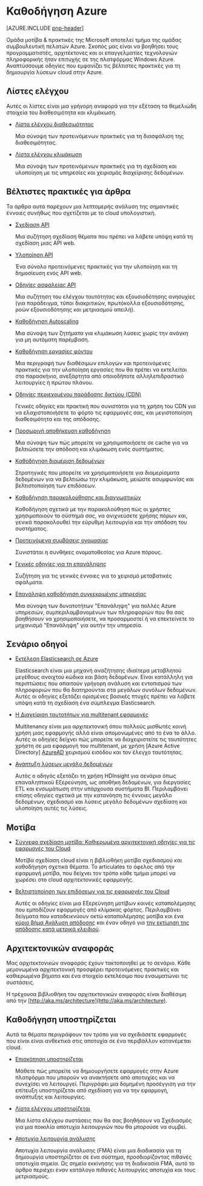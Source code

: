 
<properties
   pageTitle="Azure καθοδήγηση | μοτίβα & πρακτικές | Microsoft Azure"
   description="Βέλτιστες πρακτικές και οδηγίες για Azure"
   services=""
   documentationCenter="na"
   authors="bennage"
   manager="marksou"
   editor=""
   tags=""/>

<tags
   ms.service="guidance"
   ms.devlang="na"
   ms.topic="article"
   ms.tgt_pltfrm="na"
   ms.workload="na"
   ms.date="08/17/2016"
   ms.author="christb"/>

# <a name="azure-guidance"></a>Καθοδήγηση Azure

[AZURE.INCLUDE [pnp-header](../../includes/guidance-pnp-header-include.md)]

Ομάδα μοτίβα & πρακτικές της Microsoft αποτελεί τμήμα της ομάδας συμβουλευτική πελατών Azure. Σκοπός μας είναι να βοηθήσει τους προγραμματιστές, αρχιτέκτονες και οι επαγγελματίες τεχνολογιών πληροφορικής ήταν επιτυχής σε της πλατφόρμας Windows Azure. Αναπτύσσουμε οδηγίες που εμφανίζει τις βέλτιστες πρακτικές για τη δημιουργία λύσεων cloud στην Azure.

## <a name="checklists"></a>Λίστες ελέγχου

Αυτές οι λίστες είναι μια γρήγορη αναφορά για την εξέταση τα θεμελιώδη στοιχεία του διαθεσιμότητα και κλιμάκωση. 

- [Λίστα ελέγχου διαθεσιμότητας][AvailabilityChecklist] 

    Μια σύνοψη των προτεινόμενων πρακτικές για τη διασφάλιση της διαθεσιμότητας.

- [Λίστα ελέγχου κλιμάκωση][ScalabilityChecklist]

    Μια σύνοψη των προτεινόμενων πρακτικές για τη σχεδίαση και υλοποίηση με τις υπηρεσίες και χειρισμός διαχείρισης δεδομένων.

## <a name="best-practices-articles"></a>Βέλτιστες πρακτικές για άρθρα

Τα άρθρα αυτά παρέχουν μια λεπτομερής ανάλυση της σημαντικές έννοιες συνήθως που σχετίζεται με το cloud υπολογιστική. 

- [Σχεδίαση API][APIDesign] 

    Μια συζήτηση σχεδίαση θέματα που πρέπει να λάβετε υπόψη κατά τη σχεδίαση μιας API web.

- [Υλοποίηση API][APIImplementation] 

    Ένα σύνολο προτεινόμενες πρακτικές για την υλοποίηση και τη δημοσίευση ενός API web.

- [Οδηγίες ασφαλείας API](https://github.com/mspnp/azure-guidance/blob/master/API-security.md) 

    Μια συζήτηση του ελέγχου ταυτότητας και εξουσιοδότησης ανησυχίες (για παράδειγμα, τύποι διακριτικών, πρωτόκολλα εξουσιοδότησης, ροών εξουσιοδότησης και μετριασμού απειλή).

- [Καθοδήγηση Autoscaling][AutoscalingGuidance] 

    Μια σύνοψη των ζητήματα για κλιμάκωση λύσεις χωρίς την ανάγκη για μη αυτόματη παρέμβαση.

- [Καθοδήγηση εργασίες φόντου][BackgroundJobsGuidance] 

    Μια περιγραφή των διαθέσιμων επιλογών και προτεινόμενες πρακτικές για την υλοποίηση εργασίες που θα πρέπει να εκτελείται στο παρασκήνιο, ανεξάρτητα από οποιοδήποτε αλληλεπιδραστικό λειτουργίες ή πρώτου πλάνου.

- [Οδηγίες περιεχομένου παράδοσης δικτύου (CDN)][CDNGuidance] 

    Γενικές οδηγίες και πρακτική που συνιστάται για τη χρήση του CDN για να ελαχιστοποιήσετε το φόρτο τις εφαρμογές σας, και μεγιστοποίηση διαθεσιμότητα και της απόδοσης.

- [Προσωρινή αποθήκευση καθοδήγηση][CachingGuidance] 

    Μια σύνοψη των πώς μπορείτε να χρησιμοποιήσετε σε cache για να βελτιώσετε την απόδοση και κλιμάκωση ενός συστήματος.

- [Καθοδήγηση διαμέριση δεδομένων][DataPartitioningGuidance]

    Στρατηγικές που μπορείτε να χρησιμοποιήσετε για διαμερίσματα δεδομένων για να βελτιώσω την κλιμάκωση, μειώστε ασυμφωνίας και βελτιστοποίηση των επιδόσεων.

- [Καθοδήγηση παρακολούθησης και διαγνωστικών][MonitoringandDiagnosticsGuidance] 

    Καθοδήγηση σχετικά με την παρακολούθηση πώς οι χρήστες χρησιμοποιούν το σύστημά σας, να ανιχνεύσετε χρήσης πόρων και, γενικά παρακολουθεί την εύρυθμη λειτουργία και την απόδοση του συστήματος.

- [Προτεινόμενα συμβάσεις ονομασίας][naming-conventions] 

    Συνιστάται η συνθήκες ονοματοθεσίας για Azure πόρους.

- [Γενικές οδηγίες για τη επανάληψης][RetryGeneralGuidance] 

    Συζήτηση για τις γενικές έννοιες για το χειρισμό μεταβατικές σφάλματα.

- [Επανάληψη καθοδήγηση συγκεκριμένης υπηρεσίας][RetryServiceSpecificGuidance]

    Μια σύνοψη των δυνατοτήτων "Επανάληψη" για πολλές Azure υπηρεσιών, συμπεριλαμβανομένων των πληροφοριών που θα σας βοηθήσουν να χρησιμοποιήσετε, να προσαρμοστεί ή να επεκτείνετε το μηχανισμό "Επανάληψη" για αυτήν την υπηρεσία.

## <a name="scenario-guides"></a>Σενάριο οδηγοί

- [Εκτέλεση Elasticsearch σε Azure][elasticsearch] 
    
    Elasticsearch είναι μια μηχανή αναζήτησης ιδιαίτερα μεταβλητού μεγέθους ανοιχτού κώδικα και βάση δεδομένων. Είναι κατάλληλη για περιπτώσεις που απαιτούν γρήγορη ανάλυση και εντοπισμού των πληροφοριών που θα διατηρούνται στα μεγάλων συνόλων δεδομένων. Αυτές οι οδηγίες εξετάζει ορισμένες βασικές πτυχές πρέπει να λάβετε υπόψη κατά τη σχεδίαση ένα σύμπλεγμα Elasticsearch.

- [Η Διαχείριση ταυτοτήτων για multitenant εφαρμογές][identity-multitenant] 
    
    Multitenancy είναι μια αρχιτεκτονική όπου πολλούς μισθωτές κοινή χρήση μιας εφαρμογής αλλά είναι απομονωμένες από το ένα το άλλο. Αυτές οι οδηγίες δείχνει πώς μπορείτε να διαχειριστείτε τις ταυτότητες χρήστη σε μια εφαρμογή του multitenant, με χρήση [Azure Active Directory] [ AzureAD] χειρισμού εισόδου και τον έλεγχο ταυτότητας.
    
- [Ανάπτυξη λύσεων μεγάλο δεδομένων](https://msdn.microsoft.com/library/dn749874.aspx)

    Αυτός ο οδηγός εξετάζει τη χρήση HDInsight για σενάρια όπως επαναληπτικού Εξερεύνηση, ως αποθήκη δεδομένων, για διεργασίες ETL και ενσωμάτωση στην υπάρχουσα συστήματα BI. Περιλαμβάνει επίσης οδηγίες σχετικά με την κατανόηση τις έννοιες μεγάλο δεδομένων, σχεδιασμό και λύσεις μεγάλο δεδομένων σχεδίαση και υλοποίηση αυτές τις λύσεις.
    
## <a name="patterns"></a>Μοτίβα

- [Σύννεφο σχεδίαση μοτίβα: Καθιερωμένα αρχιτεκτονική οδηγίες για τις εφαρμογές του Cloud](https://msdn.microsoft.com/library/dn568099.aspx)

    Μοτίβα σχεδίαση cloud είναι η βιβλιοθήκη μοτίβα σχεδιασμού και καθοδήγηση σχετικά θέματα. Το articulates το όφελος από την εφαρμογή μοτίβα, που δείχνει τον τρόπο κάθε τμήμα μπορεί να χωρέσει στο cloud αρχιτεκτονικές εφαρμογής.
    
- [Βελτιστοποίηση των επιδόσεων για τις εφαρμογές του Cloud](https://github.com/mspnp/performance-optimization)

    Αυτές οι οδηγίες είναι μια Εξερεύνηση μοτίβων κοινές καταπολέμησης που εμποδίζουν εφαρμογές από κλίμακας φόρτος. Περιλαμβάνει δείγματα που καταδεικνύουν οκτώ καταπολέμησης μοτίβα και ένα [κύριο βήμα Ανάλυση απόδοσης](https://github.com/mspnp/performance-optimization/blob/master/Performance-Analysis-Primer.md) και έναν οδηγό για [την εκτίμηση της απόδοσης κατά μετρικά κλειδιού](https://github.com/mspnp/performance-optimization/blob/master/Assessing-System-Performance-Against-KPI.md).

## <a name="reference-architectures"></a>Αρχιτεκτονικών αναφοράς

Μας αρχιτεκτονικών αναφοράς έχουν τακτοποιηθεί με το σενάριο.
Κάθε μεμονωμένα αρχιτεκτονική προσφέρει προτεινόμενες πρακτικές και καθιερωμένα βήματα και ένα στοιχείο εκτελέσιμο που ενσωματώνει τις συστάσεις.

Η τρέχουσα βιβλιοθήκη του αρχιτεκτονικών αναφοράς είναι διαθέσιμη από την [http://aka.ms/architecture](http://aka.ms/architecture).

## <a name="resiliency-guidance"></a>Καθοδήγηση υποστηρίζεται

Αυτά τα θέματα περιγράφουν τον τρόπο για να σχεδιάσετε εφαρμογές που είναι είναι ανθεκτικά στις αποτυχία σε ένα περιβάλλον κατανέμεται cloud.   

- [Επισκόπηση υποστηρίζεται][ResiliencyOvervew]

     Μάθετε πώς μπορείτε να δημιουργήσετε εφαρμογές στην Azure πλατφόρμα που μπορούν να ανακτήσετε από αποτυχίες και να συνεχίσει να λειτουργεί. Περιγράφει μια δομημένη προσέγγιση για την επίτευξη υποστηρίζεται από σχεδίαση για να την εφαρμογή, ανάπτυξης και λειτουργίες.

- [Λίστα ελέγχου υποστηρίζεται][resiliency-checklist]

    Μια λίστα ελέγχου συστάσεις που θα σας βοηθήσουν να Σχεδιασμός για μια ποικιλία αποτυχία λειτουργιών που θα μπορούσε να συμβεί.

- [Αποτυχία λειτουργία ανάλυσης][resiliency-fma] 

    Αποτυχία λειτουργία ανάλυσης (FMA) είναι μια διαδικασία για τη δημιουργία υποστηρίζεται σε ένα σύστημα, προσδιορίζοντας πιθανές αποτυχία σημεία. Ως σημείο εκκίνησης για τη διαδικασία FMA, αυτό το άρθρο περιέχει έναν κατάλογο πιθανές λειτουργίες αποτυχία και τους μετριασμούς. 

<!-- links -->

[AzureAD]: https://azure.microsoft.com/documentation/services/active-directory/

[PerformanceOptimization]: https://github.com/mspnp/performance-optimization

[APIDesign]: ../best-practices-api-design.md
[APIImplementation]: ../best-practices-api-implementation.md
[AutoscalingGuidance]: ../best-practices-auto-scaling.md
[BackgroundJobsGuidance]: ../best-practices-background-jobs.md
[CDNGuidance]: ../best-practices-cdn.md
[CachingGuidance]: ../best-practices-caching.md
[DataPartitioningGuidance]: ../best-practices-data-partitioning.md
[MonitoringandDiagnosticsGuidance]: ../best-practices-monitoring.md
[RetryGeneralGuidance]: ../best-practices-retry-general.md
[RetryServiceSpecificGuidance]: ../best-practices-retry-service-specific.md
[RetryPolicies]: Retry-Policies.md
[ScalabilityChecklist]: ../best-practices-scalability-checklist.md
[AvailabilityChecklist]: ../best-practices-availability-checklist.md
[naming-conventions]: guidance-naming-conventions.md

<!-- guidance projects -->
[elasticsearch]: guidance-elasticsearch.md
[identity-multitenant]: guidance-multitenant-identity.md

<!-- reference architectures -->
[ref-arch-single-vm-windows]: guidance-compute-single-vm.md
[ref-arch-single-vm-linux]: guidance-compute-single-vm-linux.md
[ref-arch-multi-vm]: guidance-compute-multi-vm.md
[ref-arch-3-tier]: guidance-compute-3-tier-vm.md
[ref-arch-n-tier-windows]: guidance-compute-n-tier-vm.md
[ref-arch-n-tier-linux]: guidance-compute-n-tier-vm-linux.md
[ref-arch-multi-dc-windows]: guidance-compute-multiple-datacenters.md
[ref-arch-multi-dc-linux]: guidance-compute-multiple-datacenters-linux.md

<!-- resiliency -->
[resiliency-fma]: guidance-resiliency-failure-mode-analysis.md
[resiliency-checklist]: guidance-resiliency-checklist.md
[ResiliencyOvervew]: guidance-resiliency-overview.md

